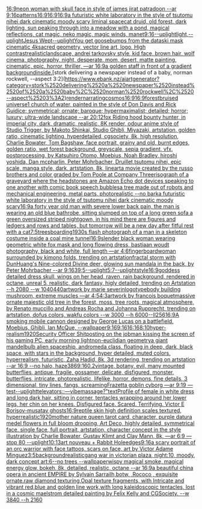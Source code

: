 [16:9](https://www.ebank.nz/aiartgenerator?category=16%3A9)[neon woman with skull face in style of james jirat patradoon --ar 9:16](https://www.ebank.nz/aiartgenerator?category=neon%2520woman%2520with%2520skull%2520face%2520in%2520style%2520of%2520james%2520jirat%2520patradoon%2520--ar%25209%3A16)[patterns](https://www.ebank.nz/aiartgenerator?category=patterns)[16:9](https://www.ebank.nz/aiartgenerator?category=16%3A9)[16:9](https://www.ebank.nz/aiartgenerator?category=16%3A9)[16:9](https://www.ebank.nz/aiartgenerator?category=16%3A9)[a futuristic white laboratory in the style of tsutomu nihei dark cinematic moody scary liminal space](https://www.ebank.nz/aiartgenerator?category=a%2520futuristic%2520white%2520laboratory%2520in%2520the%2520style%2520of%2520tsutomu%2520nihei%2520dark%2520cinematic%2520moody%2520scary%2520liminal%2520space)[cat druid, old forest, dark lighting, sun peaking through into a meadow with a pond, magical reflections, cat magic, neko magic, magic winds, manet](https://www.ebank.nz/aiartgenerator?category=cat%2520druid%2C%2520old%2520forest%2C%2520dark%2520lighting%2C%2520sun%2520peaking%2520through%2520into%2520a%2520meadow%2520with%2520a%2520pond%2C%2520magical%2520reflections%2C%2520cat%2520magic%2C%2520neko%2520magic%2C%2520magic%2520winds%2C%2520manet)[9:16](https://www.ebank.nz/aiartgenerator?category=9%3A16)[--uplight](https://www.ebank.nz/aiartgenerator?category=--uplight)[light,](https://www.ebank.nz/aiartgenerator?category=light%2C)[--uplight](https://www.ebank.nz/aiartgenerator?category=--uplight)[Jesus Wept](https://www.ebank.nz/aiartgenerator?category=Jesus%2520Wept)[--uplight](https://www.ebank.nz/aiartgenerator?category=--uplight)[You get goosebumps from the data](https://www.ebank.nz/aiartgenerator?category=You%2520get%2520goosebumps%2520from%2520the%2520data)[ski mask cinematic 4k](https://www.ebank.nz/aiartgenerator?category=ski%2520mask%2520cinematic%25204k)[sacred geometry, vector line art, logo, High contrast](https://www.ebank.nz/aiartgenerator?category=sacred%2520geometry%2C%2520vector%2520line%2520art%2C%2520logo%2C%2520High%2520contrast)[realistic](https://www.ebank.nz/aiartgenerator?category=realistic)[landscape, andrei tarkovsky style, kid face, brown hair, wolf cinema, photography, night, desperate, mom, desert, matte painting, cinematic, epic, horror,  thriller, —ar 16:9](https://www.ebank.nz/aiartgenerator?category=landscape%2C%2520andrei%2520tarkovsky%2520style%2C%2520kid%2520face%2C%2520brown%2520hair%2C%2520wolf%2520cinema%2C%2520photography%2C%2520night%2C%2520desperate%2C%2520mom%2C%2520desert%2C%2520matte%2520painting%2C%2520cinematic%2C%2520epic%2C%2520horror%2C%2520%2520thriller%2C%2520%E2%80%94ar%252016%3A9)[a golden staff in front of a gradient background](https://www.ebank.nz/aiartgenerator?category=a%2520golden%2520staff%2520in%2520front%2520of%2520a%2520gradient%2520background)[inside.](https://www.ebank.nz/aiartgenerator?category=inside.)[stork delivering a newspaper instead of a baby, norman rockwell, --aspect 3:2](https://www.ebank.nz/aiartgenerator?category=stork%2520delivering%2520a%2520newspaper%2520instead%2520of%2520a%2520baby%2C%2520norman%2520rockwell%2C%2520--aspect%25203%3A2)[render](https://www.ebank.nz/aiartgenerator?category=render)[narrating](https://www.ebank.nz/aiartgenerator?category=narrating)[cosmos](https://www.ebank.nz/aiartgenerator?category=cosmos)[16:9](https://www.ebank.nz/aiartgenerator?category=16%3A9)[16:9](https://www.ebank.nz/aiartgenerator?category=16%3A9)[forest](https://www.ebank.nz/aiartgenerator?category=forest)[bruised universe](https://www.ebank.nz/aiartgenerator?category=bruised%2520universe)[1 church of water, painted in the style of Don Davis and Rick Guidice; symmetrical; ornate; baroque; hypermaximalist; detailed; horror; luxury; ultra-wide landscape --ar 20:12](https://www.ebank.nz/aiartgenerator?category=1%2520church%2520of%2520water%2C%2520painted%2520in%2520the%2520style%2520of%2520Don%2520Davis%2520and%2520Rick%2520Guidice%3B%2520symmetrical%3B%2520ornate%3B%2520baroque%3B%2520hypermaximalist%3B%2520detailed%3B%2520horror%3B%2520luxury%3B%2520ultra-wide%2520landscape%2520--ar%252020%3A12)[fox Riding hood bounty hunter, in imperial city, dark, dramatic, realistic, 8K render, odour anime style of Studio Trigger, by Makoto Shinkai, Studio Ghibli, Miyazaki, artstation, golden ratio, cinematic lighting, hyperdetailed, cgsociety, 8k, high resolution, Charlie Bowater, Tom Bagshaw, face portrait, grainy and old, burnt edges, golden ratio, wet forest background, greyscale, sepia gradient, vfx, postprocessing, by Katsuhiro Otomo, Moebius, Noah Bradley, hiroshi yoshida, Dan mcpharlin, Peter Mohrbacher, Druillet,tsutomu nihei, epic scale, manga style, dark, artstation, 8k, lineart](https://www.ebank.nz/aiartgenerator?category=fox%2520Riding%2520hood%2520bounty%2520hunter%2C%2520in%2520imperial%2520city%2C%2520dark%2C%2520dramatic%2C%2520realistic%2C%25208K%2520render%2C%2520odour%2520anime%2520style%2520of%2520Studio%2520Trigger%2C%2520by%2520Makoto%2520Shinkai%2C%2520Studio%2520Ghibli%2C%2520Miyazaki%2C%2520artstation%2C%2520golden%2520ratio%2C%2520cinematic%2520lighting%2C%2520hyperdetailed%2C%2520cgsociety%2C%25208k%2C%2520high%2520resolution%2C%2520Charlie%2520Bowater%2C%2520Tom%2520Bagshaw%2C%2520face%2520portrait%2C%2520grainy%2520and%2520old%2C%2520burnt%2520edges%2C%2520golden%2520ratio%2C%2520wet%2520forest%2520background%2C%2520greyscale%2C%2520sepia%2520gradient%2C%2520vfx%2C%2520postprocessing%2C%2520by%2520Katsuhiro%2520Otomo%2C%2520Moebius%2C%2520Noah%2520Bradley%2C%2520hiroshi%2520yoshida%2C%2520Dan%2520mcpharlin%2C%2520Peter%2520Mohrbacher%2C%2520Druillet%2Ctsutomu%2520nihei%2C%2520epic%2520scale%2C%2520manga%2520style%2C%2520dark%2C%2520artstation%2C%25208k%2C%2520lineart)[a movie created by the russo brothers and color graded by Tom Poole at Company Three](https://www.ebank.nz/aiartgenerator?category=a%2520movie%2520created%2520by%2520the%2520russo%2520brothers%2520and%2520color%2520graded%2520by%2520Tom%2520Poole%2520at%2520Company%2520Three)[risograph of a graveyard where the headstones are Amazon Echo dot devices speaking to one another with comic book speech bubbles](https://www.ebank.nz/aiartgenerator?category=risograph%2520of%2520a%2520graveyard%2520where%2520the%2520headstones%2520are%2520Amazon%2520Echo%2520dot%2520devices%2520speaking%2520to%2520one%2520another%2520with%2520comic%2520book%2520speech%2520bubbles)[a tree made out of robots and mechanical engineering, metal parts, photorealistic --no bark](https://www.ebank.nz/aiartgenerator?category=a%2520tree%2520made%2520out%2520of%2520robots%2520and%2520mechanical%2520engineering%2C%2520metal%2520parts%2C%2520photorealistic%2520--no%2520bark)[a futuristic white laboratory in the style of tsutomu nihei dark cinematic moody scary](https://www.ebank.nz/aiartgenerator?category=a%2520futuristic%2520white%2520laboratory%2520in%2520the%2520style%2520of%2520tsutomu%2520nihei%2520dark%2520cinematic%2520moody%2520scary)[16:9](https://www.ebank.nz/aiartgenerator?category=16%3A9)[a forty year old man with severe lower back pain, the man is wearing an old blue bathrobe, sitting slumped on top of a long green sofa a green oversized striped nightgown, in his mind there are figures and ledgers and rows and tables, but tomorrow will be a new day after fitful rest with a cat](https://www.ebank.nz/aiartgenerator?category=a%2520forty%2520year%2520old%2520man%2520with%2520severe%2520lower%2520back%2520pain%2C%2520the%2520man%2520is%2520wearing%2520an%2520old%2520blue%2520bathrobe%2C%2520sitting%2520slumped%2520on%2520top%2520of%2520a%2520long%2520green%2520sofa%2520a%2520green%2520oversized%2520striped%2520nightgown%2C%2520in%2520his%2520mind%2520there%2520are%2520figures%2520and%2520ledgers%2520and%2520rows%2520and%2520tables%2C%2520but%2520tomorrow%2520will%2520be%2520a%2520new%2520day%2520after%2520fitful%2520rest%2520with%2520a%2520cat)[7:5](https://www.ebank.nz/aiartgenerator?category=7%3A5)[trees](https://www.ebank.nz/aiartgenerator?category=trees)[boarding](https://www.ebank.nz/aiartgenerator?category=boarding)[1930s flash photograph of a man in a skeleton costume inside a coal mine tunnel](https://www.ebank.nz/aiartgenerator?category=1930s%2520flash%2520photograph%2520of%2520a%2520man%2520in%2520a%2520skeleton%2520costume%2520inside%2520a%2520coal%2520mine%2520tunnel)[16:9](https://www.ebank.nz/aiartgenerator?category=16%3A9)[slender black woman wearing geometric white fox mask and long flowing dress, bastiaan woudt photography, black and white, full length —ar 4:6](https://www.ebank.nz/aiartgenerator?category=slender%2520black%2520woman%2520wearing%2520geometric%2520white%2520fox%2520mask%2520and%2520long%2520flowing%2520dress%2C%2520bastiaan%2520woudt%2520photography%2C%2520black%2520and%2520white%2C%2520full%2520length%2520%E2%80%94ar%25204%3A6)[fingerboard](https://www.ebank.nz/aiartgenerator?category=fingerboard)[woman surrounded by kimono folds, trending on artstation](https://www.ebank.nz/aiartgenerator?category=woman%2520surrounded%2520by%2520kimono%2520folds%2C%2520trending%2520on%2520artstation)[fractal storm with DunHuang's Nine-colored Divine deer, glowing sun mandala in the back, by Peter Mohrbacher  --ar 9:16](https://www.ebank.nz/aiartgenerator?category=fractal%2520storm%2520with%2520DunHuang%27s%2520Nine-colored%2520Divine%2520deer%2C%2520glowing%2520sun%2520mandala%2520in%2520the%2520back%2C%2520by%2520Peter%2520Mohrbacher%2520%2520--ar%25209%3A16)[39:5](https://www.ebank.nz/aiartgenerator?category=39%3A5)[--uplight](https://www.ebank.nz/aiartgenerator?category=--uplight)[5:7](https://www.ebank.nz/aiartgenerator?category=5%3A7)[--uplight](https://www.ebank.nz/aiartgenerator?category=--uplight)[style](https://www.ebank.nz/aiartgenerator?category=style)[16:9](https://www.ebank.nz/aiartgenerator?category=16%3A9)[goddess detailed dress skull, wings on her head, raven, rain background, rendered in octane, unreal 5, realistic, dark fantasy, higly detailed, trending on Artstation  --h 2080 --w 1040](https://www.ebank.nz/aiartgenerator?category=goddess%2520detailed%2520dress%2520skull%2C%2520wings%2520on%2520her%2520head%2C%2520raven%2C%2520rain%2520background%2C%2520rendered%2520in%2520octane%2C%2520unreal%25205%2C%2520realistic%2C%2520dark%2520fantasy%2C%2520higly%2520detailed%2C%2520trending%2520on%2520Artstation%2520%2520--h%25202080%2520--w%25201040)[440](https://www.ebank.nz/aiartgenerator?category=440)[artwork by marie severin](https://www.ebank.nz/aiartgenerator?category=artwork%2520by%2520marie%2520severin)[logotype](https://www.ebank.nz/aiartgenerator?category=logotype)[body building mushroom, extreme muscles —ar 4:5](https://www.ebank.nz/aiartgenerator?category=body%2520building%2520mushroom%2C%2520extreme%2520muscles%2520%E2%80%94ar%25204%3A5)[4:3](https://www.ebank.nz/aiartgenerator?category=4%3A3)[artwork by francois boquet](https://www.ebank.nz/aiartgenerator?category=artwork%2520by%2520francois%2520boquet)[massive ornate majestic old tree in the forest, moss, tree roots, magical atmosphere, by Renato muccillo and Andreas Rocha and Johanna Rupprecht, trending on artstation, dofus colors, wakfu colors  --w 3000 --h 6000](https://www.ebank.nz/aiartgenerator?category=massive%2520ornate%2520majestic%2520old%2520tree%2520in%2520the%2520forest%2C%2520moss%2C%2520tree%2520roots%2C%2520magical%2520atmosphere%2C%2520by%2520Renato%2520muccillo%2520and%2520Andreas%2520Rocha%2520and%2520Johanna%2520Rupprecht%2C%2520trending%2520on%2520artstation%2C%2520dofus%2520colors%2C%2520wakfu%2520colors%2520%2520--w%25203000%2520--h%25206000)[--ll](https://www.ebank.nz/aiartgenerator?category=--ll)[256](https://www.ebank.nz/aiartgenerator?category=256)[16:9](https://www.ebank.nz/aiartgenerator?category=16%3A9)[A smoking mobile cannon designed by George Lucas on a battlefield, Moebius, Ghibli, Ian McQue, --wallpaper](https://www.ebank.nz/aiartgenerator?category=A%2520smoking%2520mobile%2520cannon%2520designed%2520by%2520George%2520Lucas%2520on%2520a%2520battlefield%2C%2520Moebius%2C%2520Ghibli%2C%2520Ian%2520McQue%2C%2520--wallpaper)[9:16](https://www.ebank.nz/aiartgenerator?category=9%3A16)[9:16](https://www.ebank.nz/aiartgenerator?category=9%3A16)[16:16](https://www.ebank.nz/aiartgenerator?category=16%3A16)[8:10](https://www.ebank.nz/aiartgenerator?category=8%3A10)[hyper-realism](https://www.ebank.nz/aiartgenerator?category=hyper-realism)[1920](https://www.ebank.nz/aiartgenerator?category=1920)[Security Officer Shitposting on the job](https://www.ebank.nz/aiartgenerator?category=Security%2520Officer%2520Shitposting%2520on%2520the%2520job)[man kissing the screen of his gaming PC, early morning light](https://www.ebank.nz/aiartgenerator?category=man%2520kissing%2520the%2520screen%2520of%2520his%2520gaming%2520PC%2C%2520early%2520morning%2520light)[non-euclidian geometry](https://www.ebank.nz/aiartgenerator?category=non-euclidian%2520geometry)[a giant mandelbulb alien spaceship, andromeda class, floating in deep, dark, black space, with stars in the background, hyper detailed, muted colors, hyperrealism, futuristic, Zaha Hadid, 8k, 3d rendering, trending on artstation --ar 16:9 --no halo, haze](https://www.ebank.nz/aiartgenerator?category=a%2520giant%2520mandelbulb%2520alien%2520spaceship%2C%2520andromeda%2520class%2C%2520floating%2520in%2520deep%2C%2520dark%2C%2520black%2520space%2C%2520with%2520stars%2520in%2520the%2520background%2C%2520hyper%2520detailed%2C%2520muted%2520colors%2C%2520hyperrealism%2C%2520futuristic%2C%2520Zaha%2520Hadid%2C%25208k%2C%25203d%2520rendering%2C%2520trending%2520on%2520artstation%2520--ar%252016%3A9%2520--no%2520halo%2C%2520haze)[386](https://www.ebank.nz/aiartgenerator?category=386)[9:16](https://www.ebank.nz/aiartgenerator?category=9%3A16)[0.2](https://www.ebank.nz/aiartgenerator?category=0.2)[vintage, botany, evil, many mounted butterflies, antique, fragile, gossamer, delicate, disfigured, monster, butterflies, intricate, photorealistic, lifelike, horror, demons, fine details, 3 dimensional, tiny lines, fangs, screaming](https://www.ebank.nz/aiartgenerator?category=vintage%2C%2520botany%2C%2520evil%2C%2520many%2520mounted%2520butterflies%2C%2520antique%2C%2520fragile%2C%2520gossamer%2C%2520delicate%2C%2520disfigured%2C%2520monster%2C%2520butterflies%2C%2520intricate%2C%2520photorealistic%2C%2520lifelike%2C%2520horror%2C%2520demons%2C%2520fine%2520details%2C%25203%2520dimensional%2C%2520tiny%2520lines%2C%2520fangs%2C%2520screaming)[Frazetta goblin cyborg —ar 9:19 —test](https://www.ebank.nz/aiartgenerator?category=Frazetta%2520goblin%2520cyborg%2520%E2%80%94ar%25209%3A19%2520%E2%80%94test)[--uplight](https://www.ebank.nz/aiartgenerator?category=--uplight)[televators::](https://www.ebank.nz/aiartgenerator?category=televators%3A%3A)[—vibe](https://www.ebank.nz/aiartgenerator?category=%E2%80%94vibe)[massage?"](https://www.ebank.nz/aiartgenerator?category=massage%3F%22)[text](https://www.ebank.nz/aiartgenerator?category=text)[Profile of female in white dress and long dark hair, sitting in corner, tentacles wrapping around her lower legs, her chin on her knees. Disfigured face. Scared. Terrifying. Victor E Borisov-musatav ghosts](https://www.ebank.nz/aiartgenerator?category=Profile%2520of%2520female%2520in%2520white%2520dress%2520and%2520long%2520dark%2520hair%2C%2520sitting%2520in%2520corner%2C%2520tentacles%2520wrapping%2520around%2520her%2520lower%2520legs%2C%2520her%2520chin%2520on%2520her%2520knees.%2520Disfigured%2520face.%2520Scared.%2520Terrifying.%2520Victor%2520E%2520Borisov-musatav%2520ghosts)[16:9](https://www.ebank.nz/aiartgenerator?category=16%3A9)[reptile skin high definition scales textured, hyperrealistic](https://www.ebank.nz/aiartgenerator?category=reptile%2520skin%2520high%2520definition%2520scales%2520textured%2C%2520hyperrealistic)[1920](https://www.ebank.nz/aiartgenerator?category=1920)[mother nature queen tarot card, character, purple datura medel flowers in full bloom drooping, Art Deco, highly detailed, symmetrical face, single face, full portrait, artstation, character concept in the style illustration by Charlie Bowater, Gustav Klimt and Clay Mann, 8k, —ar 6:9 —stop 80 --uplight](https://www.ebank.nz/aiartgenerator?category=mother%2520nature%2520queen%2520tarot%2520card%2C%2520character%2C%2520purple%2520datura%2520medel%2520flowers%2520in%2520full%2520bloom%2520drooping%2C%2520Art%2520Deco%2C%2520highly%2520detailed%2C%2520symmetrical%2520face%2C%2520single%2520face%2C%2520full%2520portrait%2C%2520artstation%2C%2520character%2520concept%2520in%2520the%2520style%2520illustration%2520by%2520Charlie%2520Bowater%2C%2520Gustav%2520Klimt%2520and%2520Clay%2520Mann%2C%25208k%2C%2520%E2%80%94ar%25206%3A9%2520%E2%80%94stop%252080%2520--uplight)[10:13](https://www.ebank.nz/aiartgenerator?category=10%3A13)[art nouveau + Rabbit Hole](https://www.ebank.nz/aiartgenerator?category=art%2520nouveau%2520%2B%2520Rabbit%2520Hole)[edges](https://www.ebank.nz/aiartgenerator?category=edges)[9:16](https://www.ebank.nz/aiartgenerator?category=9%3A16)[a scary portrait of an orc warrior with face tattoos, scars on face, art by Victor Adame Minguez](https://www.ebank.nz/aiartgenerator?category=a%2520scary%2520portrait%2520of%2520an%2520orc%2520warrior%2520with%2520face%2520tattoos%2C%2520scars%2520on%2520face%2C%2520art%2520by%2520Victor%2520Adame%2520Minguez)[3:5](https://www.ebank.nz/aiartgenerator?category=3%3A5)[background](https://www.ebank.nz/aiartgenerator?category=background)[realistic](https://www.ebank.nz/aiartgenerator?category=realistic)[gang war in victorian plaza, night:10, moody, dark concept art:6--no trees --wallpaper](https://www.ebank.nz/aiartgenerator?category=gang%2520war%2520in%2520victorian%2520plaza%2C%2520night%3A10%2C%2520moody%2C%2520dark%2520concept%2520art%3A6--no%2520trees%2520--wallpaper)[wispy magical smoke, magical energy glow, bokeh, 8k, detailed, realistic, octane --ar 16:9](https://www.ebank.nz/aiartgenerator?category=wispy%2520magical%2520smoke%2C%2520magical%2520energy%2520glow%2C%2520bokeh%2C%25208k%2C%2520detailed%2C%2520realistic%2C%2520octane%2520--ar%252016%3A9)[a beautiful china opera in ancient EMPIRE by Sylvain Sarrailh,botw, ,Rococo , exquisite ornate.raw diamond texturing,Opal texture fragments, with Intricate and vibrant red,blue and golden line work,with long kaleidoscopic tentacles, lost in a cosmic maelstrom detailed painting by Felix Kelly and CGSociety. --w 3840 --h 2160](https://www.ebank.nz/aiartgenerator?category=a%2520beautiful%2520china%2520opera%2520in%2520ancient%2520EMPIRE%2520by%2520Sylvain%2520Sarrailh%2Cbotw%2C%2520%2CRococo%2520%2C%2520exquisite%2520ornate.raw%2520diamond%2520texturing%2COpal%2520texture%2520fragments%2C%2520with%2520Intricate%2520and%2520vibrant%2520red%2Cblue%2520and%2520golden%2520line%2520work%2Cwith%2520long%2520kaleidoscopic%2520tentacles%2C%2520lost%2520in%2520a%2520cosmic%2520maelstrom%2520detailed%2520painting%2520by%2520Felix%2520Kelly%2520and%2520CGSociety.%2520--w%25203840%2520--h%25202160)